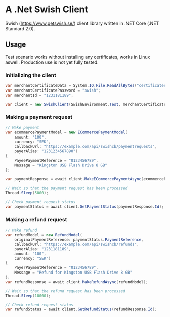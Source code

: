 # A .Net Swish Client

Swish (https://www.getswish.se/) client library written in .NET Core (.NET Standard 2.0).

## Usage

Test scenario works without installing any certificates, works in Linux aswell.
Production use is not yet fully tested.

### Initializing the client
```C#
var merchantCertificateData = System.IO.File.ReadAllBytes("certificates/1231181189.p12");
var merchantCertificatePassword = "swish";
var merchantId = "1231181189";

var client = new SwishClient(SwishEnvironment.Test, merchantCertificateData, merchantCertificatePassword, merchantId);
```

### Making a payment request
```C#
// Make payment
var ecommercePaymentModel = new ECommercePaymentModel(
    amount: "100",
    currency: "SEK",
    callbackUrl: "https://example.com/api/swishcb/paymentrequests",
    payerAlias: "1231234567890")
{
    PayeePaymentReference = "0123456789",
    Message = "Kingston USB Flash Drive 8 GB"
};

var paymentResponse = await client.MakeECommercePaymentAsync(ecommercePaymentModel);

// Wait so that the payment request has been processed
Thread.Sleep(5000);

// Check payment request status
var paymentStatus = await client.GetPaymentStatus(paymentResponse.Id);
```

### Making a refund request
```C#
// Make refund
var refundModel = new RefundModel(
    originalPaymentReference: paymentStatus.PaymentReference,
    callbackUrl: "https://example.com/api/swishcb/refunds",
    payerAlias: "1231181189",
    amount: "100",
    currency: "SEK")
{
    PayerPaymentReference = "0123456789",
    Message = "Refund for Kingston USB Flash Drive 8 GB"
};
var refundResponse = await client.MakeRefundAsync(refundModel);

// Wait so that the refund request has been processed
Thread.Sleep(10000);

// Check refund request status
var refundStatus = await client.GetRefundStatus(refundResponse.Id);
```
